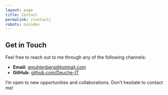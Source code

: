 ```yaml
---
layout: page
title: Contact
permalink: /contact/
robots: noindex
---
```


## Get in Touch

Feel free to reach out to me through any of the following channels:

- **Email:** gmuhlenberg@hotmail.com  
- **GitHub:** [github.com/Deuche-IT](https://github.com/Deuche-IT)

I’m open to new opportunities and collaborations. Don’t hesitate to contact me!

